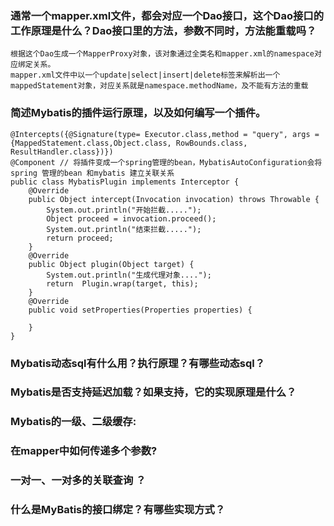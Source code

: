 ### 通常一个mapper.xml文件，都会对应一个Dao接口，这个Dao接口的工作原理是什么？Dao接口里的方法，参数不同时，方法能重载吗？
    根据这个Dao生成一个MapperProxy对象，该对象通过全类名和mapper.xml的namespace对应绑定关系。
    mapper.xml文件中以一个update|select|insert|delete标签来解析出一个mappedStatement对象，对应关系就是namespace.methodName，及不能有方法的重载
### 简述Mybatis的插件运行原理，以及如何编写一个插件。
    
    @Intercepts({@Signature(type= Executor.class,method = "query", args = {MappedStatement.class,Object.class, RowBounds.class, ResultHandler.class})})
    @Component // 将插件变成一个spring管理的bean，MybatisAutoConfiguration会将spring 管理的bean 和mybatis 建立关联关系
    public class MybatisPlugin implements Interceptor {
        @Override
        public Object intercept(Invocation invocation) throws Throwable {
            System.out.println("开始拦截.....");
            Object proceed = invocation.proceed();
            System.out.println("结束拦截.....");
            return proceed;
        }
        @Override
        public Object plugin(Object target) {
            System.out.println("生成代理对象....");
            return  Plugin.wrap(target, this);
        }
        @Override
        public void setProperties(Properties properties) {
    
        }
    }
    
### Mybatis动态sql有什么用？执行原理？有哪些动态sql？
    
### Mybatis是否支持延迟加载？如果支持，它的实现原理是什么？

### Mybatis的一级、二级缓存:

### 在mapper中如何传递多个参数?
    
###  一对一、一对多的关联查询 ？ 

### 什么是MyBatis的接口绑定？有哪些实现方式？

